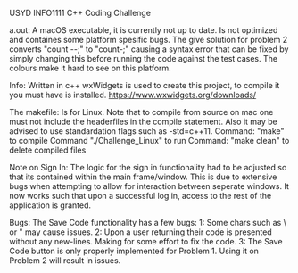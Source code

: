 USYD INFO1111 C++  Coding Challenge

a.out:
A macOS executable, it is currently not up to date. Is not optimized and containes some platform spesific bugs. The give solution for problem 2 converts "count --;" to "count-;" causing a syntax error that can be fixed by simply changing this before running the code against the test cases. The colours make it hard to see on this platform. 

Info:
Written in c++
wxWidgets is used to create this project, to compile it you must have is installed.
https://www.wxwidgets.org/downloads/

The makefile:
Is for Linux. Note that to compile from source on mac one must not include the headerfiles in the compile statement. Also it may be advised to use standardation flags such as -std=c++11.
Command: "make" to compile
Command "./Challenge_Linux" to run
Command: "make clean" to delete compiled files

Note on Sign In:
The logic for the sign in functionality had to be adjusted so that its contained within the main frame/window. This is due to extensive bugs when attempting to allow for interaction between seperate windows. It now works such that upon a successful log in, access to the rest of the application is granted.

Bugs:
The Save Code functionality has a few bugs:
1: Some chars such as \ or " may cause issues.
2: Upon a user returning their code is presented without any new-lines. Making for some effort to fix the code.
3: The Save Code button is only properly implemented for Problem 1. Using it on Problem 2 will result in issues.